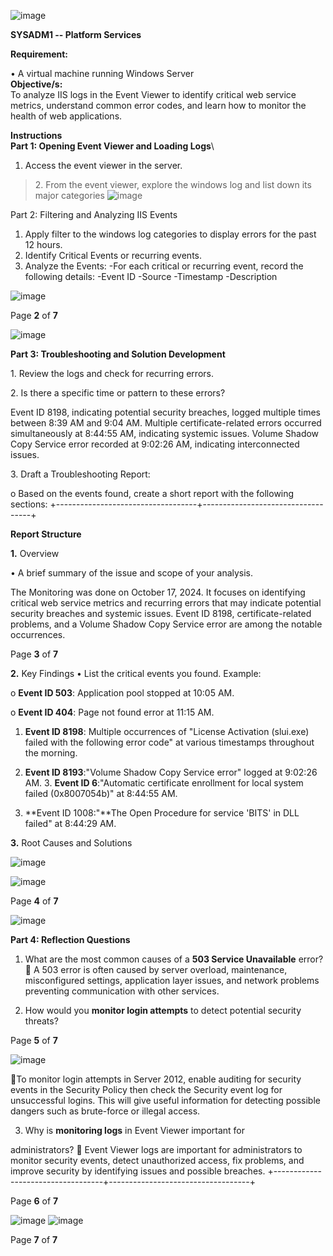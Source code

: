 ![image](https://github.com/user-attachments/assets/fce3d6a9-e3b6-4c9f-85c2-23a068c75d1e)

**SYSADM1 -- Platform Services**

**Requirement:**

• A virtual machine running Windows Server\
**Objective/s:**\
To analyze IIS logs in the Event Viewer to identify critical web service
metrics, understand common error codes, and learn how to monitor the
health of web applications.

**Instructions**\
**Part 1: Opening Event Viewer and Loading Logs**\
1. Access the event viewer in the server.

> 2\. From the event viewer, explore the windows log and list down its
> major categories
![image](https://github.com/user-attachments/assets/c1b56d6f-acd2-4ce0-90e2-a10d873c9dcb)


Part 2: Filtering and Analyzing IIS Events
   1. Apply filter to the windows log categories to display errors for the past 12 hours.
   2. Identify Critical Events or recurring events. 
   3. Analyze the Events:
        -For each critical or recurring event, record the following details:
                -Event ID
                -Source
                -Timestamp
                -Description

![image](https://github.com/user-attachments/assets/87c16969-25e4-4f2c-96a8-d5841afcf1b4)


Page **2** of **7**

![image](https://github.com/user-attachments/assets/c6c236a4-63e4-4cfe-8b98-554bfae9fb13)

**Part 3: Troubleshooting and Solution Development**

 1\. Review the logs and check for recurring errors.
>
 2\. Is there a specific time or pattern to these errors?
>
 Event ID 8198, indicating potential security breaches, logged multiple
times between 8:39 AM and 9:04 AM. Multiple certificate-related errors
occurred simultaneously at 8:44:55 AM, indicating systemic issues.
Volume Shadow Copy Service error recorded at 9:02:26 AM, indicating
interconnected issues.
>
3\. Draft a Troubleshooting Report:
> 
   o Based on the events found, create a short report with the following sections:
+-----------------------------------+-----------------------------------+

**Report Structure**

**1.** Overview

• A brief summary of the issue and scope of your analysis.
>
The Monitoring was done on October 17, 2024. It focuses on identifying critical web service metrics and recurring errors that may indicate potential security breaches and systemic issues. Event ID 8198, certificate-related problems, and a Volume Shadow Copy Service error are among the notable occurrences.

Page **3** of **7**

**2.** Key Findings
• List the critical events you found. Example:
>
  o **Event ID 503**: Application pool stopped at 10:05 AM.

  o **Event ID 404**: Page not found error at 11:15 AM.

1. **Event ID 8198**: Multiple occurrences of \"License Activation (slui.exe) failed with the following error code\" at various timestamps throughout the morning.

2. **Event ID 8193**:\"Volume Shadow Copy Service error\" logged at 9:02:26 AM. 3. **Event ID 6**:\"Automatic certificate enrollment for local system failed (0x8007054b)\" at 8:44:55 AM.

3. **Event ID 1008:\"**The Open Procedure for service \'BITS\' in DLL failed\" at 8:44:29 AM.

**3.** Root Causes and Solutions

![image](https://github.com/user-attachments/assets/e2f78a81-ee36-46a6-aad5-8214193e942c)


![image](https://github.com/user-attachments/assets/85ed1d16-b9da-40b4-a27e-dc6644979e29)

Page **4** of **7**

![image](https://github.com/user-attachments/assets/46875584-e73a-49d1-aa0c-116b33c63491)


**Part 4: Reflection Questions**

1. What are the most common causes of a **503 Service Unavailable** error?
    A 503 error is often caused by server overload, maintenance, misconfigured settings, application
layer issues, and network problems preventing communication with other services.

2. How would you **monitor login attempts** to detect potential security threats?

Page **5** of **7**

![image](https://github.com/user-attachments/assets/8d343947-cb69-4fda-84c2-7045e068c90d)

   To monitor login attempts in Server 2012, enable auditing for security events in the Security Policy
then check the Security event log for unsuccessful logins. This will give useful information for
detecting possible dangers such as brute-force or illegal access.

3. Why is **monitoring logs** in Event Viewer important for

administrators?
    Event Viewer logs are important for administrators to monitor security events, detect unauthorized
access, fix problems, and improve security by identifying issues and possible breaches.
+-----------------------------------+-----------------------------------+

Page **6** of **7**

![image](https://github.com/user-attachments/assets/639f1956-6cf0-479f-bab2-7af254fbd714)
![image](https://github.com/user-attachments/assets/21a41825-ea80-485f-bcf0-bbcf78b3a82d)



Page **7** of **7**
